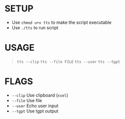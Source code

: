 # SETUP
* Use `chmod u+x tts` to make the script executable
* Use `./tts` to run script
# USAGE
>  `tts --clip`
>  `tts --file FILE`
>  `tts --user`
>  `tts --tgpt`
# FLAGS
-  `--clip` Use clipboard (`xsel`)
-  `--file` Use file
-  `--user` Echo user input
-  `--tgpt` Use tgpt output
